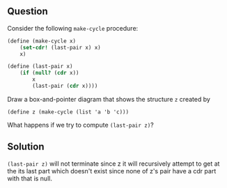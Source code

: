 Question
---
Consider the following `make-cycle` procedure:

```scheme
(define (make-cycle x)
    (set-cdr! (last-pair x) x)
    x)

(define (last-pair x)
    (if (null? (cdr x))
        x
        (last-pair (cdr x))))
```

Draw a box-and-pointer diagram that shows the structure `z` created by
```
(define z (make-cycle (list 'a 'b 'c)))
```
What happens if we try to compute `(last-pair z)`?

Solution
---
`(last-pair z)` will not terminate since z it will recursively attempt to get at the its last part which doesn't exist since none of z's pair have a cdr part with that is null.
